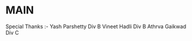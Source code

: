 # MAIN


Special Thanks :- Yash Parshetty Div B 
                  Vineet Hadli Div B 
                  Athrva Gaikwad Div C

